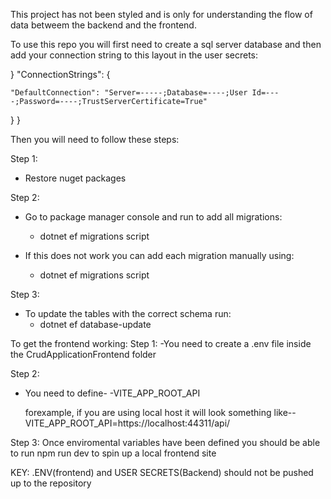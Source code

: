 This project has not been styled and is only for understanding the flow of data betweem the backend and the frontend.

To use this repo you will first need to create a sql server database and then add your connection string to this layout in the user secrets:

}
  "ConnectionStrings": {
    
    "DefaultConnection": "Server=-----;Database=----;User Id=----;Password=----;TrustServerCertificate=True"
    
  }
}

Then you will need to follow these steps:

Step 1:
- Restore nuget packages

Step 2:
- Go to package manager console and run to add all migrations:
  - dotnet ef migrations script
    
- If this does not work you can add each migration manually using:
  - dotnet ef migrations script <migration name>

Step 3:
- To update the tables with the correct schema run:
  - dotnet ef database-update


 To get the frontend working:
 Step 1: 
 -You need to create a .env file inside the CrudApplicationFrontend folder

 Step 2:
 - You need to define-
     -VITE_APP_ROOT_API

    forexample, if you are using local host it will look something like--
     VITE_APP_ROOT_API=https://localhost:44311/api/
   
Step 3:
  Once enviromental variables have been defined you should be able to run npm run dev to spin up a local frontend site

  KEY:
  .ENV(frontend) and USER SECRETS(Backend) should not be pushed up to the repository

 
